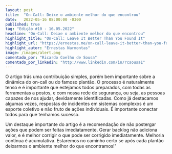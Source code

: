 ```yaml
---
layout: post 
title:  "On-Call: Deixe o ambiente melhor do que encontrou"
date:   2022-05-16 08:00:00 -0300
published: true
tag: "Edição #10 - 16.05.2022"
headline: "On-Call: Deixe o ambiente melhor do que encontrou"
highlight_title: "On-Call: Leave It Better Than You Found It"
highlight_url: "https://ernestas.me/on-call-leave-it-better-than-you-found-it"
highlight_autor: "Ernestas Narmontas"
image: /images/alert.png
comentado_por: "Ricardo Coelho de Sousa"
comentado_por_linkedin: "http://www.linkedin.com/in/rcsousa1"
---
```

O artigo trás uma contribuição simples, porém bem importante sobre a dinâmica do on-call ou do famoso plantão. O processo é naturalmente tenso e é importante que estejamos todos preparados, com todas as ferramentas a postos, e com nossa rede de segurança, ou seja, as pessoas capazes de nos ajudar, devidamente identificadas. Como já destacamos algumas vezes, respostas de incidentes em sistemas complexos é um esporte coletivo e não fruto de ações individuais. É importante conectar todos para que tenhamos sucesso.
    
Um destaque importante do artigo é a recomendação de não postergar ações que podem ser feitas imediatamente. Gerar backlog não adiciona valor, e é melhor corrigir o que pode ser corrigido imediatamente. Melhoria contínua é acumulativa. Estaremos no caminho certo se após cada plantão deixarmos o ambiente melhor do que encontramos!"